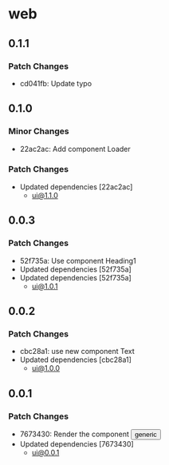# web

## 0.1.1

### Patch Changes

- cd041fb: Update typo

## 0.1.0

### Minor Changes

- 22ac2ac: Add component Loader

### Patch Changes

- Updated dependencies [22ac2ac]
  - ui@1.1.0

## 0.0.3

### Patch Changes

- 52f735a: Use component Heading1
- Updated dependencies [52f735a]
- Updated dependencies [52f735a]
  - ui@1.0.1

## 0.0.2

### Patch Changes

- cbc28a1: use new component Text
- Updated dependencies [cbc28a1]
  - ui@1.0.0

## 0.0.1

### Patch Changes

- 7673430: Render the component <Button /> generic
- Updated dependencies [7673430]
  - ui@0.0.1
